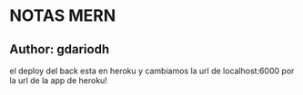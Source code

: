 # NOTAS MERN 

## Author: gdariodh 


el deploy del back esta en heroku y cambiamos la url de localhost:6000 por la url de la app de heroku!
